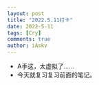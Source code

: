 ```yaml
--- 
layout: post 
title: "2022.5.11打卡" 
date: 2022-5-11
tags: [Cry] 
comments: true 
author: iAskv
--- 
```


- A手这，太虚拟了......
- 今天就复习复习前面的笔记。